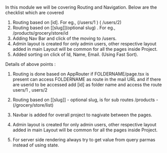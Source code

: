 In this module we will be covering Routing and Navigation. Below are the checklist which are covered

1.  Routing based on [id]. For eg., (/users/1 ) ( /users/2)
2.  Routing based on [[slug]](optional slug) . For eg., /products/grocery/store/id
3.  Adding Nav Bar and click of the moving to /users.
4.  Admin layout is created for only admin users, other respective layout added in main Layout will be common for all the pages inside Project.
5.  Added sorting on click of Id, Name, Email. (Using Fast Sort).

Details of above points :

1. Routing is done based on AppRouter if FOLDERNAME/page.tsx is present can access FOLDERNAME as route in the mail URL and if there are userid to be accessed add [id] as folder name and access the route users/1 , users/2

2. Routing based on [[slug]] - optional slug, is for sub routes /products - (/grocery/store/list)
3. Navbar is added for overall project to nagivate between the pages.
4. Admin layout is created for only admin users, other respective layout added in main Layout will be common for all the pages inside Project.
5. For server side rendering always try to get value from query parmas instead of using state.
